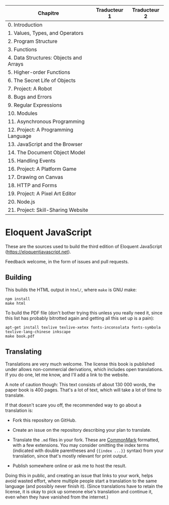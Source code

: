 | Chapitre                               | Traducteur 1 | Traducteur 2 |
|----------------------------------------|--------------|--------------|
| 0. Introduction                        |              |              |
| 1. Values, Types, and Operators        |              |              |
| 2. Program Structure                   |              |              |
| 3. Functions                           |              |              |
| 4. Data Structures: Objects and Arrays |              |              |
| 5. Higher-order Functions              |              |              |
| 6. The Secret Life of Objects          |              |              |
| 7. Project: A Robot                    |              |              |
| 8. Bugs and Errors                     |              |              |
| 9. Regular Expressions                 |              |              |
| 10. Modules                            |              |              |
| 11. Asynchronous Programming           |              |              |
| 12. Project: A Programming Language    |              |              |
| 13. JavaScript and the Browser         |              |              |
| 14. The Document Object Model          |              |              |
| 15. Handling Events                    |              |              |
| 16. Project: A Platform Game           |              |              |
| 17. Drawing on Canvas                  |              |              |
| 18. HTTP and Forms                     |              |              |
| 19. Project: A Pixel Art Editor        |              |              |
| 20. Node.js                            |              |              |
| 21. Project: Skill-Sharing Website     |              |              |

# Eloquent JavaScript

These are the sources used to build the third edition of Eloquent
JavaScript (https://eloquentjavascript.net).

Feedback welcome, in the form of issues and pull requests.

## Building

This builds the HTML output in `html/`, where `make` is GNU make:

    npm install
    make html

To build the PDF file (don't bother trying this unless you really need
it, since this list has probably bitrotted again and getting all this
set up is a pain):

    apt-get install texlive texlive-xetex fonts-inconsolata fonts-symbola texlive-lang-chinese inkscape
    make book.pdf

## Translating

Translations are very much welcome. The license this book is published
under allows non-commercial derivations, which includes open
translations. If you do one, let me know, and I'll add a link to the
website.

A note of caution though: This text consists of about 130 000 words,
the paper book is 400 pages. That's a lot of text, which will take a
lot of time to translate.

If that doesn't scare you off, the recommended way to go about a
translation is:

 - Fork this repository on GitHub.

 - Create an issue on the repository describing your plan to translate.

 - Translate the `.md` files in your fork. These are
   [CommonMark](https://commonmark.org/) formatted, with a few
   extensions. You may consider omitting the index terms (indicated
   with double parentheses and `{{index ...}}` syntax) from your
   translation, since that's mostly relevant for print output.

 - Publish somewhere online or ask me to host the result.

Doing this in public, and creating an issue that links to your work,
helps avoid wasted effort, where multiple people start a translation
to the same language (and possibly never finish it). (Since
translations have to retain the license, it is okay to pick up someone
else's translation and continue it, even when they have vanished from
the internet.)

